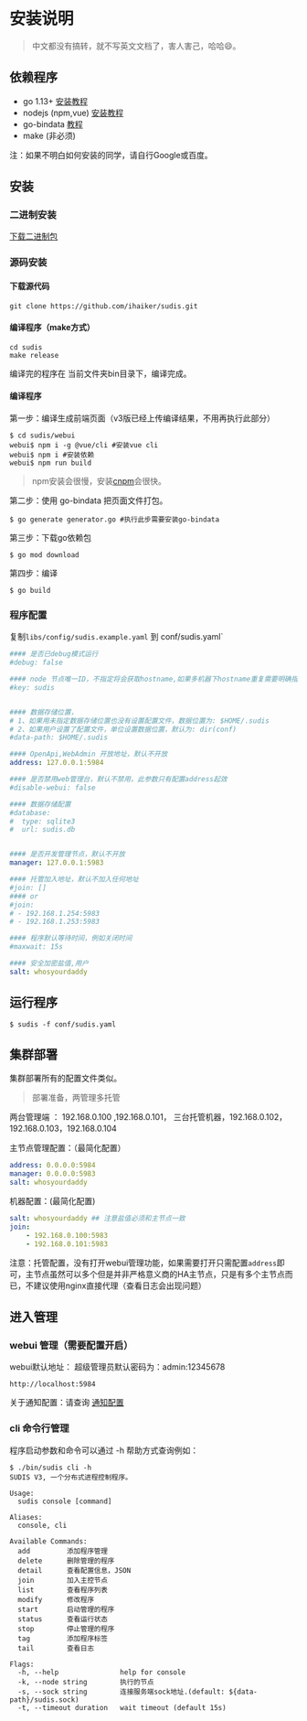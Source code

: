 # 安装说明

> 中文都没有搞转，就不写英文文档了，害人害己，哈哈😄。

## 依赖程序

- go 1.13+ [安装教程](https://www.runoob.com/go/go-environment.html)
- nodejs (npm,vue) [安装教程](https://www.runoob.com/nodejs/nodejs-install-setup.html)
- go-bindata [教程](https://github.com/shuLhan/go-bindata)
- make (非必须)

注：如果不明白如何安装的同学，请自行Google或百度。

## 安装

### 二进制安装

[下载二进制包](https://github.com/ihaiker/sudis/releases)

### 源码安装

#### 下载源代码

```shell script
git clone https://github.com/ihaiker/sudis.git
```

#### 编译程序（make方式）

```shell script
cd sudis
make release
```
编译完的程序在 当前文件夹bin目录下，编译完成。

#### 编译程序 

第一步：编译生成前端页面（v3版已经上传编译结果，不用再执行此部分）
```shell script
$ cd sudis/webui 
webui$ npm i -g @vue/cli #安装vue cli
webui$ npm i #安装依赖
webui$ npm run build
```
> npm安装会很慢，安装[cnpm](https://npm.taobao.org/)会很快。

第二步：使用 go-bindata 把页面文件打包。

```shell script
$ go generate generator.go #执行此步需要安装go-bindata
```

第三步：下载go依赖包
```shell script
$ go mod download
```

第四步：编译
```shell script
$ go build 
```

### 程序配置
复制`libs/config/sudis.example.yaml` 到 conf/sudis.yaml`
```yaml
#### 是否已debug模式运行
#debug: false

#### node 节点唯一ID，不指定将会获取hostname,如果多机器下hostname重复需要明确指定
#key: sudis


#### 数据存储位置，
# 1、如果用未指定数据存储位置也没有设置配置文件，数据位置为: $HOME/.sudis
# 2、如果用户设置了配置文件，单位设置数据位置，默认为: dir(conf)
#data-path: $HOME/.sudis

#### OpenApi,WebAdmin 开放地址，默认不开放
address: 127.0.0.1:5984

#### 是否禁用web管理台，默认不禁用，此参数只有配置address起效
#disable-webui: false

#### 数据存储配置
#database:
#  type: sqlite3
#  url: sudis.db


#### 是否开发管理节点，默认不开放
manager: 127.0.0.1:5983

#### 托管加入地址，默认不加入任何地址
#join: []
#### or
#join:
# - 192.168.1.254:5983
# - 192.168.1.253:5983

#### 程序默认等待时间，例如关闭时间
#maxwait: 15s

#### 安全加密盐值,用户
salt: whosyourdaddy
```

## 运行程序

```she
$ sudis -f conf/sudis.yaml 
```



## 集群部署

集群部署所有的配置文件类似。

> 部署准备，两管理多托管

两台管理端 ： 192.168.0.100 ,192.168.0.101， 三台托管机器，192.168.0.102，192.168.0.103，192.168.0.104

主节点管理配置：（最简化配置）

```yaml
address: 0.0.0.0:5984
manager: 0.0.0.0:5983
salt: whosyourdaddy
```

机器配置：(最简化配置)

```yaml
salt: whosyourdaddy ## 注意盐值必须和主节点一致
join:
	- 192.168.0.100:5983
	- 192.168.0.101:5983
```

注意：托管配置，没有打开webui管理功能，如果需要打开只需配置`address`即可，主节点虽然可以多个但是并非严格意义商的HA主节点，只是有多个主节点而已，不建议使用nginx直接代理（查看日志会出现问题）



## 进入管理

### webui 管理（需要配置开启）

webui默认地址： 超级管理员默认密码为：admin:12345678

```
http://localhost:5984
```

关于通知配置：请查询 [通知配置](./NOTIFY.md)



### cli 命令行管理

程序启动参数和命令可以通过 -h 帮助方式查询例如：

```shell
$ ./bin/sudis cli -h
SUDIS V3, 一个分布式进程控制程序。

Usage:
  sudis console [command]

Aliases:
  console, cli

Available Commands:
  add         添加程序管理
  delete      删除管理的程序
  detail      查看配置信息，JSON
  join        加入主控节点
  list        查看程序列表
  modify      修改程序
  start       启动管理的程序
  status      查看运行状态
  stop        停止管理的程序
  tag         添加程序标签
  tail        查看日志

Flags:
  -h, --help               help for console
  -k, --node string        执行的节点
  -s, --sock string        连接服务端sock地址.(default: ${data-path}/sudis.sock)
  -t, --timeout duration   wait timeout (default 15s)
```


